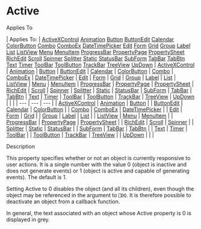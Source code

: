 




<h1 class="heading"><span class="name">Active</span></h1>

Applies To

| Applies To: | [ActiveXControl](./activexcontrol.md) [Animation](./animation.md) [Button](./button.md) [ButtonEdit](./buttonedit.md) [Calendar](./calendar.md) [ColorButton](./colorbutton.md) [Combo](./combo.md) [ComboEx](./comboex.md) [DateTimePicker](./datetimepicker.md) [Edit](./edit.md) [Form](./form.md) [Grid](./grid.md) [Group](./group.md) [Label](./label.md) [List](./list.md) [ListView](./listview.md) [Menu](./menu.md) [MenuItem](./menuitem.md) [ProgressBar](./progressbar.md) [PropertyPage](./propertypage.md) [PropertySheet](./propertysheet.md) [RichEdit](./richedit.md) [Scroll](./scroll.md) [Spinner](./spinner.md) [Splitter](./splitter.md) [Static](./static.md) [StatusBar](./statusbar.md) [SubForm](./subform.md) [TabBar](./tabbar.md) [TabBtn](./tabbtn.md) [Text](./text.md) [Timer](./timer.md) [ToolBar](./toolbar.md) [ToolButton](./toolbutton.md) [TrackBar](./trackbar.md) [TreeView](./treeview.md) [UpDown](./updown.md) | [ActiveXControl](./activexcontrol.md) | [Animation](./animation.md) | [Button](./button.md) | [ButtonEdit](./buttonedit.md) | [Calendar](./calendar.md) | [ColorButton](./colorbutton.md) | [Combo](./combo.md) | [ComboEx](./comboex.md) | [DateTimePicker](./datetimepicker.md) | [Edit](./edit.md) | [Form](./form.md) | [Grid](./grid.md) | [Group](./group.md) | [Label](./label.md) | [List](./list.md) | [ListView](./listview.md) | [Menu](./menu.md) | [MenuItem](./menuitem.md) | [ProgressBar](./progressbar.md) | [PropertyPage](./propertypage.md) | [PropertySheet](./propertysheet.md) | [RichEdit](./richedit.md) | [Scroll](./scroll.md) | [Spinner](./spinner.md) | [Splitter](./splitter.md) | [Static](./static.md) | [StatusBar](./statusbar.md) | [SubForm](./subform.md) | [TabBar](./tabbar.md) | [TabBtn](./tabbtn.md) | [Text](./text.md) | [Timer](./timer.md) | [ToolBar](./toolbar.md) | [ToolButton](./toolbutton.md) | [TrackBar](./trackbar.md) | [TreeView](./treeview.md) | [UpDown](./updown.md) |  |  |
| --- | --- | ---  |
| [ActiveXControl](./activexcontrol.md) | [Animation](./animation.md) | [Button](./button.md) |
| [ButtonEdit](./buttonedit.md) | [Calendar](./calendar.md) | [ColorButton](./colorbutton.md) |
| [Combo](./combo.md) | [ComboEx](./comboex.md) | [DateTimePicker](./datetimepicker.md) |
| [Edit](./edit.md) | [Form](./form.md) | [Grid](./grid.md) |
| [Group](./group.md) | [Label](./label.md) | [List](./list.md) |
| [ListView](./listview.md) | [Menu](./menu.md) | [MenuItem](./menuitem.md) |
| [ProgressBar](./progressbar.md) | [PropertyPage](./propertypage.md) | [PropertySheet](./propertysheet.md) |
| [RichEdit](./richedit.md) | [Scroll](./scroll.md) | [Spinner](./spinner.md) |
| [Splitter](./splitter.md) | [Static](./static.md) | [StatusBar](./statusbar.md) |
| [SubForm](./subform.md) | [TabBar](./tabbar.md) | [TabBtn](./tabbtn.md) |
| [Text](./text.md) | [Timer](./timer.md) | [ToolBar](./toolbar.md) |
| [ToolButton](./toolbutton.md) | [TrackBar](./trackbar.md) | [TreeView](./treeview.md) |
| [UpDown](./updown.md) |  |  |


Description


This property specifies whether or not an object is currently responsive to user actions. It is a single number with the value 0 (object is inactive and does not generate events) or 1 (object is active and capable of generating events). The default is 1.


Setting Active to 0 disables the object (and all its children), even though the object may be referenced in the argument to `⎕DQ`. It is therefore possible to deactivate an object from a callback function.


In general, the text associated with an object whose Active property is 0 is displayed in grey.



